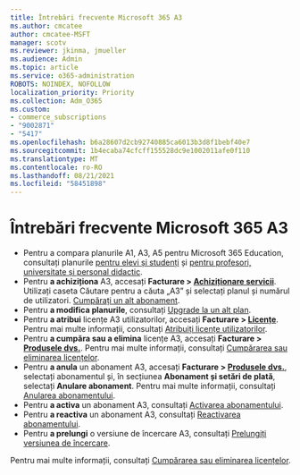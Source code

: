 ```yaml
---
title: Întrebări frecvente Microsoft 365 A3
ms.author: cmcatee
author: cmcatee-MSFT
manager: scotv
ms.reviewer: jkinma, jmueller
ms.audience: Admin
ms.topic: article
ms.service: o365-administration
ROBOTS: NOINDEX, NOFOLLOW
localization_priority: Priority
ms.collection: Adm_O365
ms.custom:
- commerce_subscriptions
- "9002871"
- "5417"
ms.openlocfilehash: b6a28607d2cb92740885ca6013b3d8f1bebf40e7
ms.sourcegitcommit: 1b4ecaba74cfcff155528dc9e1002011afe0f110
ms.translationtype: MT
ms.contentlocale: ro-RO
ms.lasthandoff: 08/21/2021
ms.locfileid: "58451898"
---
```

# <a name="microsoft-365-a3-faq"></a>Întrebări frecvente Microsoft 365 A3

- Pentru a compara planurile A1, A3, A5 pentru Microsoft 365 Education, consultați planurile [pentru elevi și studenți](https://www.microsoft.com/microsoft-365/academic/compare-office-365-education-plans?activetab=tab:primaryr1) și [pentru profesori, universitate și personal didactic](https://www.microsoft.com/microsoft-365/academic/compare-office-365-education-plans?activetab=tab:primaryr2).
- Pentru **a achiziționa** A3, accesați **Facturare > [Achiziționare servicii](https://go.microsoft.com/fwlink/p/?linkid=868433)**. Utilizați caseta Căutare pentru a căuta „A3” și selectați planul și numărul de utilizatori. [Cumpărați un alt abonament](https://docs.microsoft.com/microsoft-365/commerce/try-or-buy-microsoft-365#buy-a-different-subscription).
- Pentru **a modifica planurile**, consultați [Upgrade la un alt plan](https://docs.microsoft.com/microsoft-365/commerce/subscriptions/upgrade-to-different-plan).
- Pentru **a atribui** licențe A3 utilizatorilor, accesați **Facturare > [Licențe](https://go.microsoft.com/fwlink/p/?linkid=842264)**. Pentru mai multe informații, consultați [Atribuiți licențe utilizatorilor](https://docs.microsoft.com/microsoft-365/admin/manage/assign-licenses-to-users).
- Pentru **a cumpăra sau a elimina** licențe A3, accesați **Facturare > [Produsele dvs.](https://go.microsoft.com/fwlink/p/?linkid=842054)**. Pentru mai multe informații, consultați [Cumpărarea sau eliminarea licențelor](https://docs.microsoft.com/microsoft-365/commerce/licenses/buy-licenses).
- Pentru **a anula** un abonament A3, accesați **Facturare > [Produsele dvs.](https://go.microsoft.com/fwlink/p/?linkid=842054)**, selectați abonamentul și, în secțiunea **Abonament și setări de plată**, selectați **Anulare abonament**. Pentru mai multe informații, consultați [Anularea abonamentului](https://docs.microsoft.com/microsoft-365/commerce/subscriptions/cancel-your-subscription).
- Pentru **a activa** un abonament A3, consultați [Activarea abonamentului](https://docs.microsoft.com/alchemyinsights/activate-your-office-365-subscription).
- Pentru **a reactiva** un abonament A3, consultați [Reactivarea abonamentului](https://docs.microsoft.com/alchemyinsights/reactivate-your-subscription).
- Pentru **a prelungi** o versiune de încercare A3, consultați [Prelungiți versiunea de încercare](https://docs.microsoft.com/microsoft-365/commerce/extend-your-trial).

Pentru mai multe informații, consultați [Cumpărarea sau eliminarea licențelor](https://docs.microsoft.com/microsoft-365/commerce/licenses/buy-licenses).